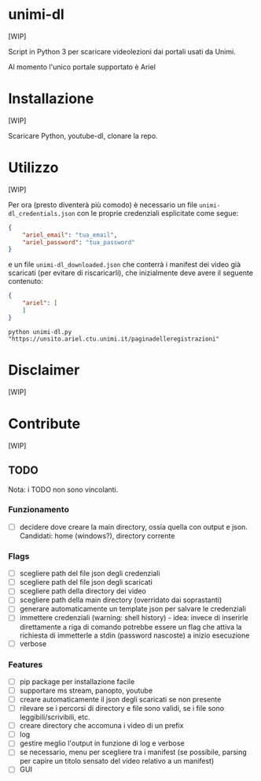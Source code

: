 # unimi-dl
[WIP]

Script in Python 3 per scaricare videolezioni dai portali usati da Unimi.

Al momento l'unico portale supportato è Ariel


# Installazione
[WIP]

Scaricare Python, youtube-dl, clonare la repo.


# Utilizzo
[WIP]

Per ora (presto diventerà più comodo) è necessario un file `unimi-dl_credentials.json` con le proprie credenziali esplicitate come segue:

```json
{
	"ariel_email": "tua_email",
	"ariel_password": "tua_password"
}
```

e un file `unimi-dl_downloaded.json` che conterrà i manifest dei video già scaricati (per evitare di riscaricarli), che inizialmente deve avere il seguente contenuto:
```json
{
	"ariel": [
	]
}
```

```
python unimi-dl.py "https://unsito.ariel.ctu.unimi.it/paginadelleregistrazioni"
```


# Disclaimer
[WIP]


# Contribute
[WIP]



## TODO
Nota: i TODO non sono vincolanti.

### Funzionamento
- [ ] decidere dove creare la main directory, ossia quella con output e json. Candidati: home (windows?), directory corrente

### Flags
- [ ] scegliere path del file json degli credenziali
- [ ] scegliere path del file json degli scaricati
- [ ] scegliere path della directory dei video
- [ ] scegliere path della main directory (overridato dai soprastanti)
- [ ] generare automaticamente un template json per salvare le credenziali
- [ ] immettere credenziali (warning: shell history) - idea: invece di inserirle direttamente a riga di comando potrebbe essere un flag che attiva la richiesta di immetterle a stdin (password nascoste) a inizio esecuzione
- [ ] verbose

### Features
- [ ] pip package per installazione facile
- [ ] supportare ms stream, panopto, youtube
- [ ] creare automaticamente il json degli scaricati se non presente
- [ ] rilevare se i percorsi di directory e file sono validi, se i file sono leggibili/scrivibili, etc.
- [ ] creare directory che accomuna i video di un prefix
- [ ] log
- [ ] gestire meglio l'output in funzione di log e verbose
- [ ] se necessario, menu per scegliere tra i manifest (se possibile, parsing per capire un titolo sensato del video relativo a un manifest)
- [ ] GUI
